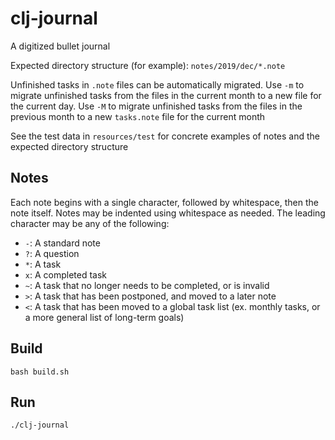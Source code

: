 # clj-journal

A digitized bullet journal

Expected directory structure (for example): `notes/2019/dec/*.note`

Unfinished tasks in `.note` files can be automatically migrated. Use `-m` to migrate unfinished tasks from the files in the current month to a new file for the current day. Use `-M` to migrate unfinished tasks from the files in the previous month to a new `tasks.note` file for the current month

See the test data in `resources/test` for concrete examples of notes and the expected directory structure

## Notes

Each note begins with a single character, followed by whitespace, then the note itself. Notes may be indented using whitespace as needed. The leading character may be any of the following:
* `-`: A standard note
* `?`: A question
* `*`: A task
* `x`: A completed task
* `~`: A task that no longer needs to be completed, or is invalid
* `>`: A task that has been postponed, and moved to a later note
* `<`: A task that has been moved to a global task list (ex. monthly tasks, or a more general list of long-term goals)

## Build

```
bash build.sh
```

## Run

```
./clj-journal
```
